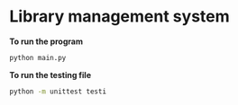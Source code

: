 # Library management system
<b>To run the program </b>
```bash
python main.py
```

<b>To run the testing file </b>
```bash
python -m unittest testi
```
